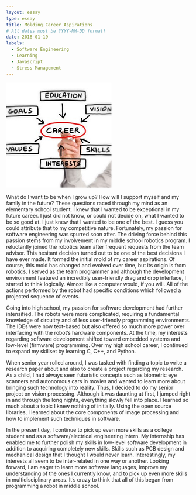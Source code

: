 ```yaml
---
layout: essay
type: essay
title: Molding Career Aspirations
# All dates must be YYYY-MM-DD format!
date: 2018-01-19
labels:
  - Software Engineering
  - Learning
  - Javascript
  - Stress Management
---
```


<img class="ui small left square floated image" src="../images/career_aspirations.jpg">

What do I want to be when I grow up? How will I support myself and my family in the future? These questions raced through my mind as an elementary school student. I knew that I wanted to be exceptional in my future career. I just did not know, or could not decide on, what I wanted to be so good at. I just knew that I wanted to be one of the best. I guess you could attribute that to my competitive nature.
Fortunately, my passion for software engineering was spurred soon after. The driving force behind this passion stems from my involvement in my middle school robotics program. I reluctantly joined the robotics team after frequent requests from the team advisor. This hesitant decision turned out to be one of the best decisions I have ever made. It formed the initial mold of my career aspirations. Of course, this mold has changed and evolved over time, but its origin is from robotics. I served as the team programmer and although the development environment featured an incredibly user-friendly drag and drop interface, I started to think logically. Almost like a computer would, if you will. All of the actions performed by the robot had specific conditions which followed a projected sequence of events.

Going into high school, my passion for software development had further intensified. The robots were more complicated, requiring a fundamental knowledge of circuitry and of less user-friendly programming environments. The IDEs were now text-based but also offered so much more power over interfacing with the robot’s hardware components. At the time, my interests regarding software development shifted toward embedded systems and low-level (firmware) programming. Over my high school career, I continued to expand my skillset by learning C, C++, and Python.

When senior year rolled around, I was tasked with finding a topic to write a research paper about and also to create a project regarding my research. As a child, I had always seen futuristic concepts such as biometric eye scanners and autonomous cars in movies and wanted to learn more about bringing such technology into reality. Thus, I decided to do my senior project on vision processing. Although it was daunting at first, I jumped right in and through the long nights, everything slowly fell into place. I learned so much about a topic I knew nothing of initially. Using the open source libraries, I learned about the core components of image processing and how to implement such techniques in software.

In the present day, I continue to pick up even more skills as a college student and as a software/electrical engineering intern. My internship has enabled me to further polish my skills in low-level software development in addition to acquiring completely new skills. Skills such as PCB design and mechanical design that I thought I would never learn. Interestingly, my interests all seem to be inter-related in one way or another. Looking forward, I am eager to learn more software languages, improve my understanding of the ones I currently know, and to pick up even more skills in multidisciplinary areas. It’s crazy to think that all of this began from programming a robot in middle school.
